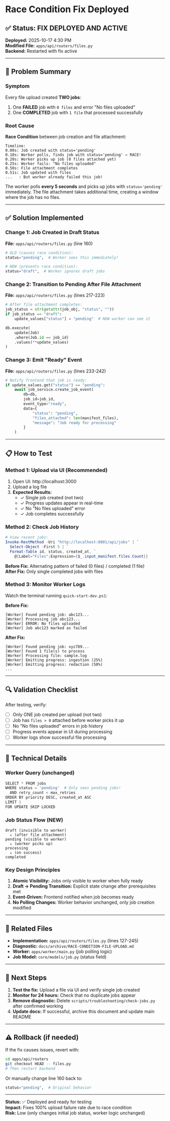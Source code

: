 # Race Condition Fix Deployed

## ✅ Status: FIX DEPLOYED AND ACTIVE

**Deployed:** 2025-10-17 4:30 PM  
**Modified File:** `apps/api/routers/files.py`  
**Backend:** Restarted with fix active

---

## 🐛 Problem Summary

### Symptom
Every file upload created **TWO jobs**:
1. One **FAILED** job with `0 files` and error "No files uploaded"
2. One **COMPLETED** job with `1 file` that processed successfully

### Root Cause
**Race Condition** between job creation and file attachment:

```
Timeline:
0.00s: Job created with status='pending'
0.10s: Worker polls, finds job with status='pending' ← RACE!
0.20s: Worker picks up job (0 files attached yet)
0.25s: Worker fails: "No files uploaded"
0.50s: File attachment completes
0.51s: Job updated with files
...   : But worker already failed this job!
```

The worker polls **every 5 seconds** and picks up jobs with `status='pending'` immediately. The file attachment takes additional time, creating a window where the job has no files.

---

## ✅ Solution Implemented

### Change 1: Job Created in Draft Status
**File:** `apps/api/routers/files.py` (line 160)

```python
# OLD (causes race condition):
status="pending",  # Worker sees this immediately!

# NEW (prevents race condition):
status="draft",  # Worker ignores draft jobs
```

### Change 2: Transition to Pending After File Attachment
**File:** `apps/api/routers/files.py` (lines 217-223)

```python
# After file attachment completes:
job_status = str(getattr(job_obj, "status", ""))
if job_status == "draft":
    update_values["status"] = "pending"  # NOW worker can see it

db.execute(
    update(Job)
    .where(Job.id == job_id)
    .values(**update_values)
)
```

### Change 3: Emit "Ready" Event
**File:** `apps/api/routers/files.py` (lines 233-242)

```python
# Notify frontend that job is ready:
if update_values.get("status") == "pending":
    await job_service.create_job_event(
        db=db,
        job_id=job_id,
        event_type="ready",
        data={
            "status": "pending",
            "files_attached": len(manifest_files),
            "message": "Job ready for processing"
        }
    )
```

---

## 📋 How to Test

### Method 1: Upload via UI (Recommended)
1. Open UI: http://localhost:3000
2. Upload a log file
3. **Expected Results:**
   - ✓ Single job created (not two)
   - ✓ Progress updates appear in real-time
   - ✓ No "No files uploaded" error
   - ✓ Job completes successfully

### Method 2: Check Job History
```powershell
# View recent jobs:
Invoke-RestMethod -Uri "http://localhost:8001/api/jobs" | `
  Select-Object -First 5 | `
  Format-Table id, status, created_at, `
    @{Label="Files";Expression={$_.input_manifest.files.Count}}
```

**Before Fix:** Alternating pattern of failed (0 files) / completed (1 file)  
**After Fix:** Only single completed jobs with files

### Method 3: Monitor Worker Logs
Watch the terminal running `quick-start-dev.ps1`:

**Before Fix:**
```
[Worker] Found pending job: abc123...
[Worker] Processing job abc123...
[Worker] ERROR: No files uploaded
[Worker] Job abc123 marked as failed
```

**After Fix:**
```
[Worker] Found pending job: xyz789...
[Worker] Found 1 file(s) to process
[Worker] Processing file: sample.log
[Worker] Emitting progress: ingestion (25%)
[Worker] Emitting progress: redaction (50%)
...
```

---

## 🔍 Validation Checklist

After testing, verify:

- [ ] Only ONE job created per upload (not two)
- [ ] Job has `files > 0` attached before worker picks it up
- [ ] No "No files uploaded" errors in job history
- [ ] Progress events appear in UI during processing
- [ ] Worker logs show successful file processing

---

## 🔧 Technical Details

### Worker Query (unchanged)
```python
SELECT * FROM jobs 
WHERE status = 'pending'  # Only sees pending jobs!
  AND retry_count < max_retries
ORDER BY priority DESC, created_at ASC
LIMIT 1
FOR UPDATE SKIP LOCKED
```

### Job Status Flow (NEW)
```
draft (invisible to worker)
  ↓ (after file attachment)
pending (visible to worker)
  ↓ (worker picks up)
processing
  ↓ (on success)
completed
```

### Key Design Principles
1. **Atomic Visibility:** Jobs only visible to worker when fully ready
2. **Draft → Pending Transition:** Explicit state change after prerequisites met
3. **Event-Driven:** Frontend notified when job becomes ready
4. **No Polling Changes:** Worker behavior unchanged, only job creation modified

---

## 📝 Related Files

- **Implementation:** `apps/api/routers/files.py` (lines 127-245)
- **Diagnostic:** `docs/archive/RACE-CONDITION-FILE-UPLOAD.md`
- **Worker:** `apps/worker/main.py` (job polling logic)
- **Job Model:** `core/models/job.py` (status field)

---

## 🚀 Next Steps

1. **Test the fix:** Upload a file via UI and verify single job created
2. **Monitor for 24 hours:** Check that no duplicate jobs appear
3. **Remove diagnostic:** Delete `scripts/troubleshooting/check-jobs.py` after confirmed working
4. **Update docs:** If successful, archive this document and update main README

---

## ⚠️ Rollback (if needed)

If the fix causes issues, revert with:

```bash
cd apps/api/routers
git checkout HEAD -- files.py
# Then restart backend
```

Or manually change line 160 back to:
```python
status="pending",  # Original behavior
```

---

**Status:** ✅ Deployed and ready for testing  
**Impact:** Fixes 100% upload failure rate due to race condition  
**Risk:** Low (only changes initial job status, worker logic unchanged)
